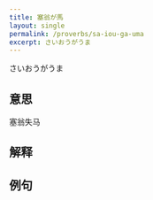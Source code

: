 ```yaml
---
title: 塞翁が馬
layout: single
permalink: /proverbs/sa-iou-ga-uma
excerpt: さいおうがうま
---
```


さいおうがうま

## 意思

塞翁失马

## 解释

## 例句

